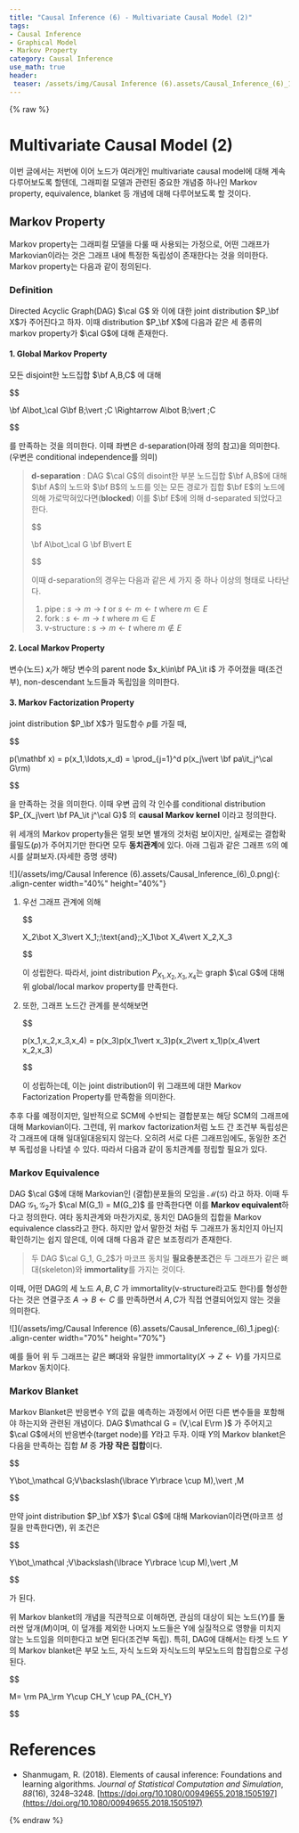 ```yaml
---
title: "Causal Inference (6) - Multivariate Causal Model (2)"
tags:
- Causal Inference
- Graphical Model
- Markov Property
category: Causal Inference
use_math: true
header: 
 teaser: /assets/img/Causal Inference (6).assets/Causal_Inference_(6)_1.jpeg
---
```

{% raw %}
# Multivariate Causal Model (2)

이번 글에서는 저번에 이어 노드가 여러개인 multivariate causal model에 대해 계속 다루어보도록 할텐데, 그래피컬 모델과 관련된 중요한 개념중 하나인 Markov property, equivalence, blanket 등 개념에 대해 다루어보도록 할 것이다.

## Markov Property

Markov property는 그래피컬 모델을 다룰 때 사용되는 가정으로, 어떤 그래프가 Markovian이라는 것은 그래프 내에 특정한 독립성이 존재한다는 것을 의미한다. Markov property는 다음과 같이 정의된다.

### Definition

Directed Acyclic Graph(DAG) $\cal G$ 와 이에 대한 joint distribution $P_\bf X$가 주어진다고 하자. 이때 distribution $P_\bf X$에 다음과 같은 세 종류의 markov property가 $\cal G$에 대해 존재한다.

#### 1. Global Markov Property

모든 disjoint한 노드집합 $\bf A,B,C$ 에 대해

$$

\bf A\bot_\cal G\bf B\;\vert \;C \Rightarrow A\bot B\;\vert \;C

$$

를 만족하는 것을 의미한다. 이때 좌변은 d-separation(아래 정의 참고)을 의미한다.(우변은 conditional independence를 의미)

> **d-separation** : DAG $\cal G$의 disoint한 부분 노드집합 $\bf A,B$에 대해 $\bf A$의 노드와 $\bf B$의 노드를 잇는 모든 경로가 집합 $\bf E$의 노드에 의해 가로막혀있다면(**blocked**) 이를 $\bf E$에 의해 d-separated 되었다고 한다.
> 
> $$
> 
> \bf A\bot_\cal G \bf B\vert E
> 
> $$
> 
> 이때 d-separation의 경우는 다음과 같은 세 가지 중 하나 이상의 형태로 나타난다.
>
> 1. pipe : $s\to m\to t$ or $s\leftarrow m\leftarrow t$ where $m\in E$
> 2. fork : $s\leftarrow m\to t$ where $m\in E$
> 3. v-structure : $s\to m\leftarrow t$ where $m\notin E$

#### 2. Local Markov Property

변수(노드) $x_i$가 해당 변수의 parent node $x_k\in\bf PA_\it i$ 가 주어졌을 때(조건부), non-descendant 노드들과 독립임을 의미한다.

#### 3. Markov Factorization Property

joint distribution $P_\bf X$가 밀도함수 $p$를 가질 때,

$$

p(\mathbf x) = p(x_1,\ldots,x_d) = \prod_{j=1}^d p(x_j\vert \bf pa\it_j^\cal G\rm)

$$

을 만족하는 것을 의미한다. 이때 우변 곱의 각 인수를 conditional distribution $P_{X_j\vert \bf PA_\it j^\cal G}$ 의 **causal Markov kernel** 이라고 정의한다.

위 세개의 Markov property들은 얼핏 보면 별개의 것처럼 보이지만, 실제로는 결합확률밀도($p$)가 주어지기만 한다면 모두 **동치관계**에 있다. 아래 그림과 같은 그래프 $\mathcal G$의 예시를 살펴보자.(자세한 증명 생략)

![](/assets/img/Causal Inference (6).assets/Causal_Inference_(6)_0.png){: .align-center width="40%" height="40%"}

1. 우선 그래프 관계에 의해

    $$

    X_2\bot X_3\vert X_1\;\;\text{and}\;\;X_1\bot X_4\vert X_2,X_3

    $$

    이 성립한다. 따라서, joint distribution $P_{X_1,X_2,X_3,X_4}$는 graph $\cal G$에 대해 위 global/local markov property를 만족한다.

2. 또한, 그래프 노드간 관계를 분석해보면

    $$

    p(x_1,x_2,x_3,x_4) = p(x_3)p(x_1\vert x_3)p(x_2\vert x_1)p(x_4\vert x_2,x_3)

    $$

    이 성립하는데, 이는 joint distribution이 위 그래프에 대한 Markov Factorization Property를 만족함을 의미한다.

추후 다룰 예정이지만, 일반적으로 SCM에 수반되는 결합분포는 해당 SCM의 그래프에 대해 Markovian이다. 그런데, 위 markov factorization처럼 노드 간 조건부 독립성은 각 그래프에 대해 일대일대응되지 않는다. 오히려 서로 다른 그래프임에도, 동일한 조건부 독립성을 나타낼 수 있다. 따라서 다음과 같이 동치관계를 정립할 필요가 있다.

### Markov Equivalence

DAG $\cal G$에 대해 Markovian인 (결합)분포들의 모임을 $\mathcal M(\mathcal G)$ 라고 하자. 이때 두 DAG $\mathcal G_1,\mathcal G_2$가 $\cal M(G_1) = M(G_2)$ 를 만족한다면 이를 **Markov equivalent**하다고 정의한다. 여타 동치관계와 마찬가지로, 동치인 DAG들의 집합을 Markov equivalence class라고 한다. 하지만 앞서 말한것 처럼 두 그래프가 동치인지 아닌지 확인하기는 쉽지 않은데, 이에 대해 다음과 같은 보조정리가 존재한다.

> 두 DAG $\cal G_1, G_2$가 마코프 동치일 **필요충분조건**은 두 그래프가 같은 뼈대(skeleton)와 **immortality**를 가지는 것이다.

이때, 어떤 DAG의 세 노드 $A,B,C$ 가 immortality(v-structure라고도 한다)를 형성한다는 것은 연결구조 $A\rightarrow B\leftarrow C$ 를 만족하면서 $A,C$가 직접 연결되어있지 않는 것을 의미한다.

![](/assets/img/Causal Inference (6).assets/Causal_Inference_(6)_1.jpeg){: .align-center width="70%" height="70%"}

예를 들어 위 두 그래프는 같은 뼈대와 유일한 immortality($X\rightarrow Z\leftarrow V$)를 가지므로 Markov 동치이다.

### Markov Blanket

Markov Blanket은 반응변수 Y의 값을 예측하는 과정에서 어떤 다른 변수들을 포함해야 하는지와 관련된 개념이다. DAG $\mathcal G = (V,\cal E\rm )$ 가 주어지고 $\cal G$에서의 반응변수(target node)를 $Y$라고 두자. 이때 $Y$의 Markov blanket은 다음을 만족하는 집합 $M$ 중 **가장 작은 집합**이다.

$$

Y\bot_\mathcal G\;V\backslash(\lbrace Y\rbrace \cup M)\,\vert \,M

$$

만약 joint distribution $P_\bf X$가 $\cal G$에 대해 Markovian이라면(마코프 성질을 만족한다면), 위 조건은

$$

Y\bot_\mathcal \;V\backslash(\lbrace Y\rbrace \cup M)\,\vert \,M

$$

가 된다.

위 Markov blanket의 개념을 직관적으로 이해하면, 관심의 대상이 되는 노드($Y$)를 둘러싼 덮개($M$)이며, 이 덮개를 제외한 나머지 노드들은 Y에 실질적으로 영향을 미치지 않는 노드임을 의미한다고 보면 된다(조건부 독립). 특히, DAG에 대해서는 타겟 노드 $Y$의 Markov blanket은 부모 노드, 자식 노드와 자식노드의 부모노드의 합집합으로 구성된다.

$$

M= \rm PA_\rm Y\cup CH_Y \cup PA_{CH_Y}

$$

# References
- Shanmugam, R. (2018). Elements of causal inference: Foundations and learning algorithms. _Journal of Statistical Computation and Simulation_, _88_(16), 3248–3248. [https://doi.org/10.1080/00949655.2018.1505197](https://doi.org/10.1080/00949655.2018.1505197)

{% endraw %}